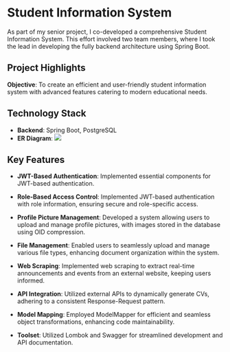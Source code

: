 # Student Information System

As part of my senior project, I co-developed a comprehensive Student Information System. This effort involved two team members, where I took the lead in developing the fully backend architecture using Spring Boot.

## Project Highlights

**Objective**: To create an efficient and user-friendly student information system with advanced features catering to modern educational needs.
## Technology Stack

- **Backend**: Spring Boot, PostgreSQL  
- **ER Diagram**: 
[![](https://www.resimupload.org/images/2024/01/02/Erd-2.png)]((https://www.resimupload.org/images/2024/01/02/Erd-2.png))

## Key Features

- **JWT-Based Authentication**: Implemented essential components for JWT-based authentication.

- **Role-Based Access Control**: Implemented JWT-based authentication with role information, ensuring secure and role-specific access.

- **Profile Picture Management**: Developed a system allowing users to upload and manage profile pictures, with images stored in the database using OID compression.

- **File Management**: Enabled users to seamlessly upload and manage various file types, enhancing document organization within the system.

- **Web Scraping**: Implemented web scraping to extract real-time announcements and events from an external website, keeping users informed.

- **API Integration**: Utilized external APIs to dynamically generate CVs, adhering to a consistent Response-Request pattern.

- **Model Mapping**: Employed ModelMapper for efficient and seamless object transformations, enhancing code maintainability.

- **Toolset**: Utilized Lombok and Swagger for streamlined development and API documentation.
